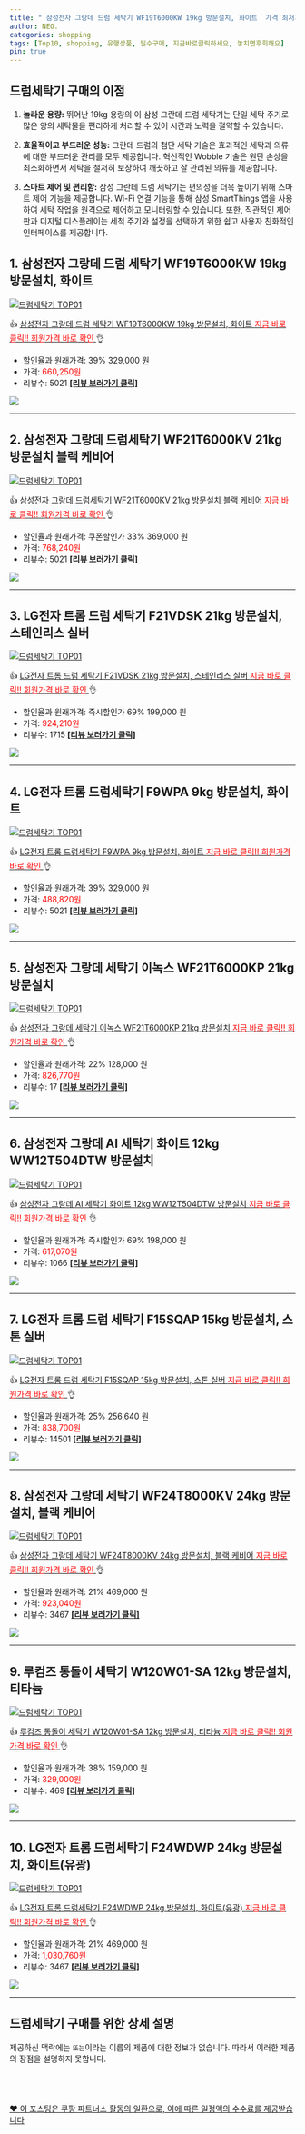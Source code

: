 ```yaml
---
title: " 삼성전자 그랑데 드럼 세탁기 WF19T6000KW 19kg 방문설치, 화이트  가격 최저가 할인가 드럼세탁기 최저가 추천 제품 비교"
author: NEO.
categories: shopping
tags: [Top10, shopping, 유행상품, 필수구매, 지금바로클릭하세요, 놓치면후회해요]
pin: true
---
```

## 드럼세탁기 구매의 이점
1. **놀라운 용량:** 뛰어난 19kg 용량의 이 삼성 그란데 드럼 세탁기는 단일 세탁 주기로 많은 양의 세탁물을 편리하게 처리할 수 있어 시간과 노력을 절약할 수 있습니다.


2. **효율적이고 부드러운 성능:** 그란데 드럼의 첨단 세탁 기술은 효과적인 세탁과 의류에 대한 부드러운 관리를 모두 제공합니다. 혁신적인 Wobble 기술은 원단 손상을 최소화하면서 세탁을 철저히 보장하여 깨끗하고 잘 관리된 의류를 제공합니다.


3. **스마트 제어 및 편리함:** 삼성 그란데 드럼 세탁기는 편의성을 더욱 높이기 위해 스마트 제어 기능을 제공합니다. Wi-Fi 연결 기능을 통해 삼성 SmartThings 앱을 사용하여 세탁 작업을 원격으로 제어하고 모니터링할 수 있습니다. 또한, 직관적인 제어판과 디지털 디스플레이는 세척 주기와 설정을 선택하기 위한 쉽고 사용자 친화적인 인터페이스를 제공합니다.

   

## 1.  삼성전자 그랑데 드럼 세탁기 WF19T6000KW 19kg 방문설치, 화이트 

[![드럼세탁기 TOP01](https://thumbnail8.coupangcdn.com/thumbnails/remote/490x490ex/image/retail/images/4283999831510872-558c8458-c876-4b52-be43-26071bfe0ded.jpg)](https://link.coupang.com/re/AFFSDP?lptag=AF3617701&subid=GithubCoopas&pageKey=1722408595&traceid=V0-153&itemId=2931609886&vendorItemId=70920207939)


👍 [ 삼성전자 그랑데 드럼 세탁기 WF19T6000KW 19kg 방문설치, 화이트  <font color=red> 지금 바로 클릭!! 회원가격 바로 확인 </font> ](https://link.coupang.com/re/AFFSDP?lptag=AF3617701&subid=GithubCoopas&pageKey=1722408595&traceid=V0-153&itemId=2931609886&vendorItemId=70920207939) 👌 


- 할인율과 원래가격: 39%  329,000   원
- 가격: <span style='color:red'>660,250원</span>
- 리뷰수: 5021  [**[리뷰 보러가기 클릭]**](https://link.coupang.com/re/AFFSDP?lptag=AF3617701&subid=GithubCoopas&pageKey=1722408595&traceid=V0-153&itemId=2931609886&vendorItemId=70920207939)

[![](/discount_price.png)](https://link.coupang.com/re/AFFSDP?lptag=AF3617701&subid=GithubCoopas&pageKey=1722408595&traceid=V0-153&itemId=2931609886&vendorItemId=70920207939)

---


   

## 2.  삼성전자 그랑데 드럼세탁기 WF21T6000KV 21kg 방문설치 블랙 케비어 

[![드럼세탁기 TOP01](https://thumbnail6.coupangcdn.com/thumbnails/remote/490x490ex/image/retail/images/1655726159055014-bcd5cd57-86c9-4de0-a17b-545d4e48c2e8.jpg)](https://link.coupang.com/re/AFFSDP?lptag=AF3617701&subid=GithubCoopas&pageKey=1487564106&traceid=V0-153&itemId=2554118212&vendorItemId=70546628743)


👍 [ 삼성전자 그랑데 드럼세탁기 WF21T6000KV 21kg 방문설치 블랙 케비어  <font color=red> 지금 바로 클릭!! 회원가격 바로 확인 </font> ](https://link.coupang.com/re/AFFSDP?lptag=AF3617701&subid=GithubCoopas&pageKey=1487564106&traceid=V0-153&itemId=2554118212&vendorItemId=70546628743) 👌 


- 할인율과 원래가격: 쿠폰할인가 33%  369,000   원
- 가격: <span style='color:red'>768,240원</span>
- 리뷰수: 5021  [**[리뷰 보러가기 클릭]**](https://link.coupang.com/re/AFFSDP?lptag=AF3617701&subid=GithubCoopas&pageKey=1487564106&traceid=V0-153&itemId=2554118212&vendorItemId=70546628743)

[![](/discount_price.png)](https://link.coupang.com/re/AFFSDP?lptag=AF3617701&subid=GithubCoopas&pageKey=1487564106&traceid=V0-153&itemId=2554118212&vendorItemId=70546628743)

---


   

## 3.  LG전자 트롬 드럼 세탁기 F21VDSK 21kg 방문설치, 스테인리스 실버 

[![드럼세탁기 TOP01](https://thumbnail7.coupangcdn.com/thumbnails/remote/490x490ex/image/rs_quotation_api/3ppqkq5p/b03b222be11348ac90af0fe931a3f862.jpg)](https://link.coupang.com/re/AFFSDP?lptag=AF3617701&subid=GithubCoopas&pageKey=7235530760&traceid=V0-153&itemId=18370856743&vendorItemId=85514362497)


👍 [ LG전자 트롬 드럼 세탁기 F21VDSK 21kg 방문설치, 스테인리스 실버  <font color=red> 지금 바로 클릭!! 회원가격 바로 확인 </font> ](https://link.coupang.com/re/AFFSDP?lptag=AF3617701&subid=GithubCoopas&pageKey=7235530760&traceid=V0-153&itemId=18370856743&vendorItemId=85514362497) 👌 


- 할인율과 원래가격: 즉시할인가 69%  199,000   원
- 가격: <span style='color:red'>924,210원</span>
- 리뷰수: 1715  [**[리뷰 보러가기 클릭]**](https://link.coupang.com/re/AFFSDP?lptag=AF3617701&subid=GithubCoopas&pageKey=7235530760&traceid=V0-153&itemId=18370856743&vendorItemId=85514362497)

[![](/discount_price.png)](https://link.coupang.com/re/AFFSDP?lptag=AF3617701&subid=GithubCoopas&pageKey=7235530760&traceid=V0-153&itemId=18370856743&vendorItemId=85514362497)

---


   

## 4.  LG전자 트롬 드럼세탁기 F9WPA 9kg 방문설치, 화이트 

[![드럼세탁기 TOP01](https://thumbnail10.coupangcdn.com/thumbnails/remote/490x490ex/image/retail/images/2023/03/20/10/6/e4d6135f-bf82-40ad-9e52-df715930cfc2.png)](https://link.coupang.com/re/AFFSDP?lptag=AF3617701&subid=GithubCoopas&pageKey=7209528052&traceid=V0-153&itemId=18241323875&vendorItemId=85388264836)


👍 [ LG전자 트롬 드럼세탁기 F9WPA 9kg 방문설치, 화이트  <font color=red> 지금 바로 클릭!! 회원가격 바로 확인 </font> ](https://link.coupang.com/re/AFFSDP?lptag=AF3617701&subid=GithubCoopas&pageKey=7209528052&traceid=V0-153&itemId=18241323875&vendorItemId=85388264836) 👌 


- 할인율과 원래가격: 39%  329,000   원
- 가격: <span style='color:red'>488,820원</span>
- 리뷰수: 5021  [**[리뷰 보러가기 클릭]**](https://link.coupang.com/re/AFFSDP?lptag=AF3617701&subid=GithubCoopas&pageKey=7209528052&traceid=V0-153&itemId=18241323875&vendorItemId=85388264836)

[![](/discount_price.png)](https://link.coupang.com/re/AFFSDP?lptag=AF3617701&subid=GithubCoopas&pageKey=7209528052&traceid=V0-153&itemId=18241323875&vendorItemId=85388264836)

---


   

## 5.  삼성전자 그랑데 세탁기 이녹스 WF21T6000KP 21kg 방문설치 

[![드럼세탁기 TOP01](https://thumbnail9.coupangcdn.com/thumbnails/remote/490x490ex/image/retail/images/3727726481795694-667b29f6-1da2-45f0-bddd-95f83d57b745.jpg)](https://link.coupang.com/re/AFFSDP?lptag=AF3617701&subid=GithubCoopas&pageKey=1487564106&traceid=V0-153&itemId=9926345699&vendorItemId=77209620596)


👍 [ 삼성전자 그랑데 세탁기 이녹스 WF21T6000KP 21kg 방문설치  <font color=red> 지금 바로 클릭!! 회원가격 바로 확인 </font> ](https://link.coupang.com/re/AFFSDP?lptag=AF3617701&subid=GithubCoopas&pageKey=1487564106&traceid=V0-153&itemId=9926345699&vendorItemId=77209620596) 👌 


- 할인율과 원래가격: 22%  128,000   원
- 가격: <span style='color:red'>826,770원</span>
- 리뷰수: 17  [**[리뷰 보러가기 클릭]**](https://link.coupang.com/re/AFFSDP?lptag=AF3617701&subid=GithubCoopas&pageKey=1487564106&traceid=V0-153&itemId=9926345699&vendorItemId=77209620596)

[![](/discount_price.png)](https://link.coupang.com/re/AFFSDP?lptag=AF3617701&subid=GithubCoopas&pageKey=1487564106&traceid=V0-153&itemId=9926345699&vendorItemId=77209620596)

---


   

## 6.  삼성전자 그랑데 AI 세탁기 화이트 12kg WW12T504DTW 방문설치 

[![드럼세탁기 TOP01](https://thumbnail9.coupangcdn.com/thumbnails/remote/490x490ex/image/retail/images/2961498539059785-314288b3-5301-4fe8-9a9a-04018a0efc51.jpg)](https://link.coupang.com/re/AFFSDP?lptag=AF3617701&subid=GithubCoopas&pageKey=5399122618&traceid=V0-153&itemId=8072684915&vendorItemId=75361068851)


👍 [ 삼성전자 그랑데 AI 세탁기 화이트 12kg WW12T504DTW 방문설치  <font color=red> 지금 바로 클릭!! 회원가격 바로 확인 </font> ](https://link.coupang.com/re/AFFSDP?lptag=AF3617701&subid=GithubCoopas&pageKey=5399122618&traceid=V0-153&itemId=8072684915&vendorItemId=75361068851) 👌 


- 할인율과 원래가격: 즉시할인가 69%  198,000   원
- 가격: <span style='color:red'>617,070원</span>
- 리뷰수: 1066  [**[리뷰 보러가기 클릭]**](https://link.coupang.com/re/AFFSDP?lptag=AF3617701&subid=GithubCoopas&pageKey=5399122618&traceid=V0-153&itemId=8072684915&vendorItemId=75361068851)

[![](/discount_price.png)](https://link.coupang.com/re/AFFSDP?lptag=AF3617701&subid=GithubCoopas&pageKey=5399122618&traceid=V0-153&itemId=8072684915&vendorItemId=75361068851)

---


   

## 7.  LG전자 트롬 드럼 세탁기 F15SQAP 15kg 방문설치, 스톤 실버 

[![드럼세탁기 TOP01](https://thumbnail6.coupangcdn.com/thumbnails/remote/490x490ex/image/vendor_inventory/7333/9956a17ca1ce4eccc5b5f1728cedbf0df13bb7daa07025cd58b4c21d94aa.jpg)](https://link.coupang.com/re/AFFSDP?lptag=AF3617701&subid=GithubCoopas&pageKey=7012636058&traceid=V0-153&itemId=20660240203&vendorItemId=85850757014)


👍 [ LG전자 트롬 드럼 세탁기 F15SQAP 15kg 방문설치, 스톤 실버  <font color=red> 지금 바로 클릭!! 회원가격 바로 확인 </font> ](https://link.coupang.com/re/AFFSDP?lptag=AF3617701&subid=GithubCoopas&pageKey=7012636058&traceid=V0-153&itemId=20660240203&vendorItemId=85850757014) 👌 


- 할인율과 원래가격: 25%  256,640   원
- 가격: <span style='color:red'>838,700원</span>
- 리뷰수: 14501  [**[리뷰 보러가기 클릭]**](https://link.coupang.com/re/AFFSDP?lptag=AF3617701&subid=GithubCoopas&pageKey=7012636058&traceid=V0-153&itemId=20660240203&vendorItemId=85850757014)

[![](/discount_price.png)](https://link.coupang.com/re/AFFSDP?lptag=AF3617701&subid=GithubCoopas&pageKey=7012636058&traceid=V0-153&itemId=20660240203&vendorItemId=85850757014)

---


   

## 8.  삼성전자 그랑데 세탁기 WF24T8000KV 24kg 방문설치, 블랙 케비어 

[![드럼세탁기 TOP01](https://thumbnail7.coupangcdn.com/thumbnails/remote/490x490ex/image/retail/images/2344429559910855-3c8376c9-6eeb-445a-8062-1385ca64e64f.png)](https://link.coupang.com/re/AFFSDP?lptag=AF3617701&subid=GithubCoopas&pageKey=2304452011&traceid=V0-153&itemId=20610081119&vendorItemId=71956362275)


👍 [ 삼성전자 그랑데 세탁기 WF24T8000KV 24kg 방문설치, 블랙 케비어  <font color=red> 지금 바로 클릭!! 회원가격 바로 확인 </font> ](https://link.coupang.com/re/AFFSDP?lptag=AF3617701&subid=GithubCoopas&pageKey=2304452011&traceid=V0-153&itemId=20610081119&vendorItemId=71956362275) 👌 


- 할인율과 원래가격: 21%  469,000   원
- 가격: <span style='color:red'>923,040원</span>
- 리뷰수: 3467  [**[리뷰 보러가기 클릭]**](https://link.coupang.com/re/AFFSDP?lptag=AF3617701&subid=GithubCoopas&pageKey=2304452011&traceid=V0-153&itemId=20610081119&vendorItemId=71956362275)

[![](/discount_price.png)](https://link.coupang.com/re/AFFSDP?lptag=AF3617701&subid=GithubCoopas&pageKey=2304452011&traceid=V0-153&itemId=20610081119&vendorItemId=71956362275)

---


   

## 9.  루컴즈 통돌이 세탁기 W120W01-SA 12kg 방문설치, 티타늄 

[![드럼세탁기 TOP01](https://thumbnail7.coupangcdn.com/thumbnails/remote/490x490ex/image/retail/images/272628012265061-1bc43fba-03db-4331-ae7a-12a10ec300e8.jpg)](https://link.coupang.com/re/AFFSDP?lptag=AF3617701&subid=GithubCoopas&pageKey=5525817017&traceid=V0-153&itemId=8656568844&vendorItemId=75943757440)


👍 [ 루컴즈 통돌이 세탁기 W120W01-SA 12kg 방문설치, 티타늄  <font color=red> 지금 바로 클릭!! 회원가격 바로 확인 </font> ](https://link.coupang.com/re/AFFSDP?lptag=AF3617701&subid=GithubCoopas&pageKey=5525817017&traceid=V0-153&itemId=8656568844&vendorItemId=75943757440) 👌 


- 할인율과 원래가격: 38%  159,000   원
- 가격: <span style='color:red'>329,000원</span>
- 리뷰수: 469  [**[리뷰 보러가기 클릭]**](https://link.coupang.com/re/AFFSDP?lptag=AF3617701&subid=GithubCoopas&pageKey=5525817017&traceid=V0-153&itemId=8656568844&vendorItemId=75943757440)

[![](/discount_price.png)](https://link.coupang.com/re/AFFSDP?lptag=AF3617701&subid=GithubCoopas&pageKey=5525817017&traceid=V0-153&itemId=8656568844&vendorItemId=75943757440)

---


   

## 10.  LG전자 트롬 드럼세탁기 F24WDWP 24kg 방문설치, 화이트(유광) 

[![드럼세탁기 TOP01](https://thumbnail6.coupangcdn.com/thumbnails/remote/490x490ex/image/retail/images/2022/12/28/9/0/b8f6e411-34bb-41af-975a-3a3574ef3617.jpg)](https://link.coupang.com/re/AFFSDP?lptag=AF3617701&subid=GithubCoopas&pageKey=7027524026&traceid=V0-153&itemId=17331783663&vendorItemId=84502409565)


👍 [ LG전자 트롬 드럼세탁기 F24WDWP 24kg 방문설치, 화이트(유광)  <font color=red> 지금 바로 클릭!! 회원가격 바로 확인 </font> ](https://link.coupang.com/re/AFFSDP?lptag=AF3617701&subid=GithubCoopas&pageKey=7027524026&traceid=V0-153&itemId=17331783663&vendorItemId=84502409565) 👌 


- 할인율과 원래가격: 21%  469,000   원
- 가격: <span style='color:red'>1,030,760원</span>
- 리뷰수: 3467  [**[리뷰 보러가기 클릭]**](https://link.coupang.com/re/AFFSDP?lptag=AF3617701&subid=GithubCoopas&pageKey=7027524026&traceid=V0-153&itemId=17331783663&vendorItemId=84502409565)

[![](/discount_price.png)](https://link.coupang.com/re/AFFSDP?lptag=AF3617701&subid=GithubCoopas&pageKey=7027524026&traceid=V0-153&itemId=17331783663&vendorItemId=84502409565)

---
## 드럼세탁기 구매를 위한 상세 설명
제공하신 맥락에는 ``` 또는 ```이라는 이름의 제품에 대한 정보가 없습니다. 따라서 이러한 제품의 장점을 설명하지 못합니다.<br><br><br><br><br> [ ❤  이 포스팅은 쿠팡 파트너스 활동의 일환으로, 이에 따른 일정액의 수수료를 제공받습니다](https://link.coupang.com/a/bcEFyh)
